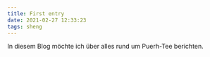 ```yaml
---
title: First entry
date: 2021-02-27 12:33:23
tags: sheng
---
```


In diesem Blog möchte ich über alles rund um Puerh-Tee berichten.